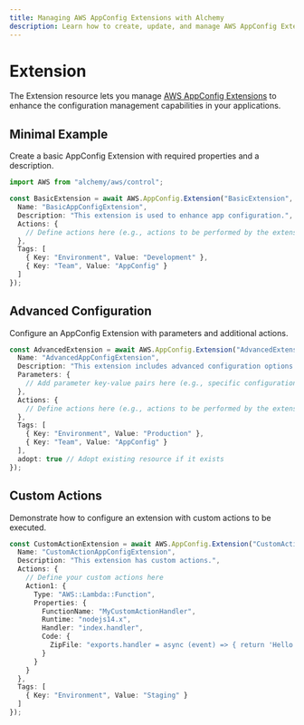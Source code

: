 ```yaml
---
title: Managing AWS AppConfig Extensions with Alchemy
description: Learn how to create, update, and manage AWS AppConfig Extensions using Alchemy Cloud Control.
---
```


# Extension

The Extension resource lets you manage [AWS AppConfig Extensions](https://docs.aws.amazon.com/appconfig/latest/userguide/) to enhance the configuration management capabilities in your applications.

## Minimal Example

Create a basic AppConfig Extension with required properties and a description.

```ts
import AWS from "alchemy/aws/control";

const BasicExtension = await AWS.AppConfig.Extension("BasicExtension", {
  Name: "BasicAppConfigExtension",
  Description: "This extension is used to enhance app configuration.",
  Actions: {
    // Define actions here (e.g., actions to be performed by the extension)
  },
  Tags: [
    { Key: "Environment", Value: "Development" },
    { Key: "Team", Value: "AppConfig" }
  ]
});
```

## Advanced Configuration

Configure an AppConfig Extension with parameters and additional actions.

```ts
const AdvancedExtension = await AWS.AppConfig.Extension("AdvancedExtension", {
  Name: "AdvancedAppConfigExtension",
  Description: "This extension includes advanced configuration options.",
  Parameters: {
    // Add parameter key-value pairs here (e.g., specific configuration parameters)
  },
  Actions: {
    // Define actions here (e.g., actions to be performed by the extension)
  },
  Tags: [
    { Key: "Environment", Value: "Production" },
    { Key: "Team", Value: "AppConfig" }
  ],
  adopt: true // Adopt existing resource if it exists
});
```

## Custom Actions

Demonstrate how to configure an extension with custom actions to be executed.

```ts
const CustomActionExtension = await AWS.AppConfig.Extension("CustomActionExtension", {
  Name: "CustomActionAppConfigExtension",
  Description: "This extension has custom actions.",
  Actions: {
    // Define your custom actions here
    Action1: {
      Type: "AWS::Lambda::Function",
      Properties: {
        FunctionName: "MyCustomActionHandler",
        Runtime: "nodejs14.x",
        Handler: "index.handler",
        Code: {
          ZipFile: "exports.handler = async (event) => { return 'Hello from custom action!'; };"
        }
      }
    }
  },
  Tags: [
    { Key: "Environment", Value: "Staging" }
  ]
});
```
